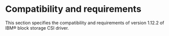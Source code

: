 # Compatibility and requirements

This section specifies the compatibility and requirements of version 1.12.2 of IBM® block storage CSI driver.
